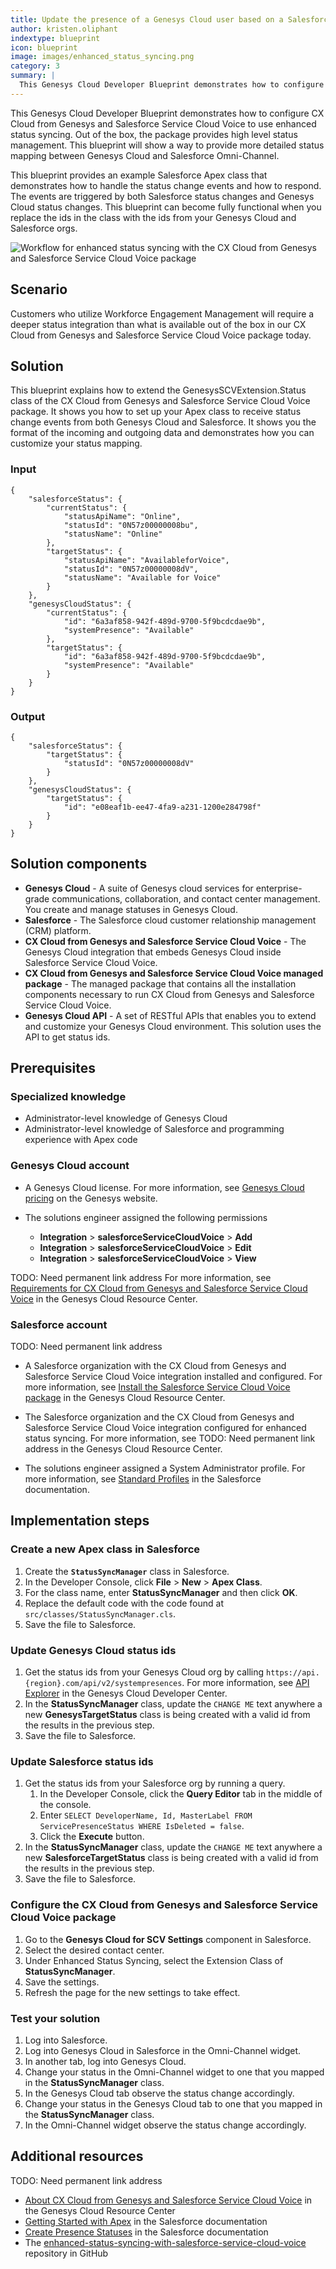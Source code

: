 ```yaml
---
title: Update the presence of a Genesys Cloud user based on a Salesforce presence change and vice versa
author: kristen.oliphant
indextype: blueprint
icon: blueprint
image: images/enhanced_status_syncing.png
category: 3
summary: |
  This Genesys Cloud Developer Blueprint demonstrates how to configure CX Cloud from Genesys and Salesforce Service Cloud Voice to use enhanced status syncing. Out of the box, the package provides high level status management. This blueprint will show a way to provide more detailed status mapping between Genesys Cloud and Salesforce Omni-Channel.
---
```


This Genesys Cloud Developer Blueprint demonstrates how to configure CX Cloud from Genesys and Salesforce Service Cloud Voice to use enhanced status syncing. Out of the box, the package provides high level status management. This blueprint will show a way to provide more detailed status mapping between Genesys Cloud and Salesforce Omni-Channel.

This blueprint provides an example Salesforce Apex class that demonstrates how to handle the status change events and how to respond. The events are triggered by both Salesforce status changes and Genesys Cloud status changes. This blueprint can become fully functional when you replace the ids in the class with the ids from your Genesys Cloud and Salesforce orgs.

![Workflow for enhanced status syncing with the CX Cloud from Genesys and Salesforce Service Cloud Voice package](/blueprint/images/enhanced_status_syncing.png "Workflow for enhanced status syncing with the CX Cloud from Genesys and Salesforce Service Cloud Voice package")

## Scenario

Customers who utilize Workforce Engagement Management will require a deeper status integration than what is available out of the box in our CX Cloud from Genesys and Salesforce Service Cloud Voice package today. 

## Solution

This blueprint explains how to extend the GenesysSCVExtension.Status class of the CX Cloud from Genesys and Salesforce Service Cloud Voice package. It shows you how to set up your Apex class to receive status change events from both Genesys Cloud and Salesforce. It shows you the format of the incoming and outgoing data and demonstrates how you can customize your status mapping.

### Input

```
{
	"salesforceStatus": {
		"currentStatus": {
			"statusApiName": "Online",
			"statusId": "0N57z00000008bu",
			"statusName": "Online"
		},
		"targetStatus": {
			"statusApiName": "AvailableforVoice",
			"statusId": "0N57z00000008dV",
			"statusName": "Available for Voice"
		}
	},
	"genesysCloudStatus": {
		"currentStatus": {
			"id": "6a3af858-942f-489d-9700-5f9bcdcdae9b",
			"systemPresence": "Available"
		},
		"targetStatus": {
			"id": "6a3af858-942f-489d-9700-5f9bcdcdae9b",
			"systemPresence": "Available"
		}
	}
}
```

### Output

```
{
	"salesforceStatus": {
		"targetStatus": {
			"statusId": "0N57z00000008dV"
		}
	},
	"genesysCloudStatus": {
		"targetStatus": {
			"id": "e08eaf1b-ee47-4fa9-a231-1200e284798f"
		}
	}
}
```

## Solution components

* **Genesys Cloud** - A suite of Genesys cloud services for enterprise-grade communications, collaboration, and contact center management. You create and manage statuses in Genesys Cloud.
* **Salesforce** - The Salesforce cloud customer relationship management (CRM) platform. 
* **CX Cloud from Genesys and Salesforce Service Cloud Voice** - The Genesys Cloud integration that embeds Genesys Cloud inside Salesforce Service Cloud Voice.
* **CX Cloud from Genesys and Salesforce Service Cloud Voice managed package** - The managed package that contains all the installation components necessary to run CX Cloud from Genesys and Salesforce Service Cloud Voice.
* **Genesys Cloud API** - A set of RESTful APIs that enables you to extend and customize your Genesys Cloud environment. This solution uses the API to get status ids.

## Prerequisites

### Specialized knowledge

* Administrator-level knowledge of Genesys Cloud
* Administrator-level knowledge of Salesforce and programming experience with Apex code

### Genesys Cloud account

* A Genesys Cloud license. For more information, see [Genesys Cloud pricing](https://www.genesys.com/pricing "Opens the Genesys Cloud pricing page") on the Genesys website.

* The solutions engineer assigned the following permissions
  *  **Integration** > **salesforceServiceCloudVoice** > **Add**
  *  **Integration** > **salesforceServiceCloudVoice** > **Edit**
  *  **Integration** > **salesforceServiceCloudVoice** > **View**

TODO: Need permanent link address
For more information, see [Requirements for CX Cloud from Genesys and Salesforce Service Cloud Voice](https://help.mypurecloud.com/?p=166994 "Opens the Requirements for CX Cloud from Genesys and Salesforce Service Cloud Voice article") in the Genesys Cloud Resource Center.

### Salesforce account

TODO: Need permanent link address
* A Salesforce organization with the CX Cloud from Genesys and Salesforce Service Cloud Voice integration installed and configured. For more information, see [Install the Salesforce Service Cloud Voice package](https://help.mypurecloud.com/?p=39356/ "Opens the Install the Salesforce Service Cloud Voice package article") in the Genesys Cloud Resource Center.

* The Salesforce organization and the CX Cloud from Genesys and Salesforce Service Cloud Voice integration configured for enhanced status syncing. For more information, see TODO: Need permanent link address in the Genesys Cloud Resource Center.

* The solutions engineer assigned a System Administrator profile. For more information, see [Standard Profiles](https://help.salesforce.com/articleView?id=standard_profiles.htm&type=5 "Opens Standard Profiles") in the Salesforce documentation.

## Implementation steps

### Create a new Apex class in Salesforce

1. Create the **`StatusSyncManager`** class in Salesforce.
2. In the Developer Console, click **File** > **New** > **Apex Class**.
3. For the class name, enter **StatusSyncManager** and then click **OK**.
4. Replace the default code with the code found at `src/classes/StatusSyncManager.cls`.
5. Save the file to Salesforce. 

### Update Genesys Cloud status ids

1. Get the status ids from your Genesys Cloud org by calling `https://api.{region}.com/api/v2/systempresences`. For more information, see [API Explorer](https://developer.genesys.cloud/devapps/api-explorer "Opens the API Explorer") in the Genesys Cloud Developer Center.
2. In the **StatusSyncManager** class, update the `CHANGE ME` text anywhere a new **GenesysTargetStatus** class is being created with a valid id from the results in the previous step. 
3. Save the file to Salesforce.

### Update Salesforce status ids

1. Get the status ids from your Salesforce org by running a query.
    1. In the Developer Console, click the **Query Editor** tab in the middle of the console.
    2. Enter `SELECT DeveloperName, Id, MasterLabel FROM ServicePresenceStatus WHERE IsDeleted = false`.
    3. Click the **Execute** button.
2. In the **StatusSyncManager** class, update the `CHANGE ME` text anywhere a new **SalesforceTargetStatus** class is being created with a valid id from the results in the previous step.
3. Save the file to Salesforce.

### Configure the CX Cloud from Genesys and Salesforce Service Cloud Voice package

1. Go to the **Genesys Cloud for SCV Settings** component in Salesforce.
2. Select the desired contact center.
3. Under Enhanced Status Syncing, select the Extension Class of **StatusSyncManager**.
4. Save the settings.
5. Refresh the page for the new settings to take effect.

### Test your solution

1. Log into Salesforce.
2. Log into Genesys Cloud in Salesforce in the Omni-Channel widget.
3. In another tab, log into Genesys Cloud.
4. Change your status in the Omni-Channel widget to one that you mapped in the **StatusSyncManager** class.
5. In the Genesys Cloud tab observe the status change accordingly.
6. Change your status in the Genesys Cloud tab to one that you mapped in the **StatusSyncManager** class.
7. In the Omni-Channel widget observe the status change accordingly.

## Additional resources

TODO: Need permanent link address
* [About CX Cloud from Genesys and Salesforce Service Cloud Voice](https://help.mypurecloud.com/?p=65221 "Opens the About CX Cloud from Genesys and Salesforce Service Cloud Voice article") in the Genesys Cloud Resource Center
* [Getting Started with Apex](https://developer.salesforce.com/docs/atlas.en-us.apexcode.meta/apexcode/apex_intro_get_started.htm "Opens the Getting Started with Apex page") in the Salesforce documentation
* [Create Presence Statuses](https://help.salesforce.com/s/articleView?id=sf.service_presence_create_presence_status.htm&type=5 "Opens the Create Presence Statuses page") in the Salesforce documentation
* The [enhanced-status-syncing-with-salesforce-service-cloud-voice](https://github.com/GenesysCloudBlueprints/enhanced-status-syncing-with-salesforce-service-cloud-voice "Opens the enhanced-status-syncing-with-salesforce-service-cloud-voice repository in GitHub") repository in GitHub
